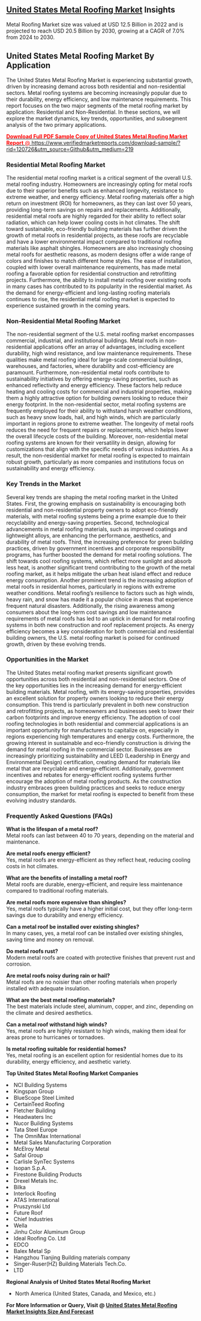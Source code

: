 <h2><a href="https://www.verifiedmarketreports.com/download-sample/?rid=120726&amp;utm_source=Github&amp;utm_medium=219" target="_blank">United States Metal Roofing Market</a> Insights</h2><p>Metal Roofing Market size was valued at USD 12.5 Billion in 2022 and is projected to reach USD 20.5 Billion by 2030, growing at a CAGR of 7.0% from 2024 to 2030.</p><p><div> <h2>United States Metal Roofing Market By Application</h2> The United States Metal Roofing Market is experiencing substantial growth, driven by increasing demand across both residential and non-residential sectors. Metal roofing systems are becoming increasingly popular due to their durability, energy efficiency, and low maintenance requirements. This report focuses on the two major segments of the metal roofing market by application: Residential and Non-Residential. In these sections, we will explore the market dynamics, key trends, opportunities, and subsegment analysis of the two primary applications. <a href="#"><p><span class=""><span style="color: #ff0000;"><strong>Download Full PDF Sample Copy of United States Metal Roofing Market Report</strong> @ </span><a href="https://www.verifiedmarketreports.com/download-sample/?rid=120726&amp;utm_source=Github&amp;utm_medium=219" target="_blank">https://www.verifiedmarketreports.com/download-sample/?rid=120726&amp;utm_source=Github&amp;utm_medium=219</a></span></p></a> <h3>Residential Metal Roofing Market</h3> The residential metal roofing market is a critical segment of the overall U.S. metal roofing industry. Homeowners are increasingly opting for metal roofs due to their superior benefits such as enhanced longevity, resistance to extreme weather, and energy efficiency. Metal roofing materials offer a high return on investment (ROI) for homeowners, as they can last over 50 years, providing long-term savings on repairs and replacements. Additionally, residential metal roofs are highly regarded for their ability to reflect solar radiation, which can help lower cooling costs in hot climates. The shift toward sustainable, eco-friendly building materials has further driven the growth of metal roofs in residential projects, as these roofs are recyclable and have a lower environmental impact compared to traditional roofing materials like asphalt shingles. Homeowners are also increasingly choosing metal roofs for aesthetic reasons, as modern designs offer a wide range of colors and finishes to match different home styles. The ease of installation, coupled with lower overall maintenance requirements, has made metal roofing a favorable option for residential construction and retrofitting projects. Furthermore, the ability to install metal roofing over existing roofs in many cases has contributed to its popularity in the residential market. As the demand for energy-efficient and long-lasting roofing materials continues to rise, the residential metal roofing market is expected to experience sustained growth in the coming years. <h3>Non-Residential Metal Roofing Market</h3> The non-residential segment of the U.S. metal roofing market encompasses commercial, industrial, and institutional buildings. Metal roofs in non-residential applications offer an array of advantages, including excellent durability, high wind resistance, and low maintenance requirements. These qualities make metal roofing ideal for large-scale commercial buildings, warehouses, and factories, where durability and cost-efficiency are paramount. Furthermore, non-residential metal roofs contribute to sustainability initiatives by offering energy-saving properties, such as enhanced reflectivity and energy efficiency. These factors help reduce heating and cooling costs for commercial and industrial properties, making them a highly attractive option for building owners looking to reduce their energy footprint. In the non-residential sector, metal roofing systems are frequently employed for their ability to withstand harsh weather conditions, such as heavy snow loads, hail, and high winds, which are particularly important in regions prone to extreme weather. The longevity of metal roofs reduces the need for frequent repairs or replacements, which helps lower the overall lifecycle costs of the building. Moreover, non-residential metal roofing systems are known for their versatility in design, allowing for customizations that align with the specific needs of various industries. As a result, the non-residential market for metal roofing is expected to maintain robust growth, particularly as more companies and institutions focus on sustainability and energy efficiency. <h3>Key Trends in the Market</h3> Several key trends are shaping the metal roofing market in the United States. First, the growing emphasis on sustainability is encouraging both residential and non-residential property owners to adopt eco-friendly materials, with metal roofing systems being a prime example due to their recyclability and energy-saving properties. Second, technological advancements in metal roofing materials, such as improved coatings and lightweight alloys, are enhancing the performance, aesthetics, and durability of metal roofs. Third, the increasing preference for green building practices, driven by government incentives and corporate responsibility programs, has further boosted the demand for metal roofing solutions. The shift towards cool roofing systems, which reflect more sunlight and absorb less heat, is another significant trend contributing to the growth of the metal roofing market, as it helps mitigate the urban heat island effect and reduce energy consumption. Another prominent trend is the increasing adoption of metal roofs in residential homes, particularly in regions with extreme weather conditions. Metal roofing’s resilience to factors such as high winds, heavy rain, and snow has made it a popular choice in areas that experience frequent natural disasters. Additionally, the rising awareness among consumers about the long-term cost savings and low maintenance requirements of metal roofs has led to an uptick in demand for metal roofing systems in both new construction and roof replacement projects. As energy efficiency becomes a key consideration for both commercial and residential building owners, the U.S. metal roofing market is poised for continued growth, driven by these evolving trends. <h3>Opportunities in the Market</h3> The United States metal roofing market presents significant growth opportunities across both residential and non-residential sectors. One of the key opportunities lies in the increasing demand for energy-efficient building materials. Metal roofing, with its energy-saving properties, provides an excellent solution for property owners looking to reduce their energy consumption. This trend is particularly prevalent in both new construction and retrofitting projects, as homeowners and businesses seek to lower their carbon footprints and improve energy efficiency. The adoption of cool roofing technologies in both residential and commercial applications is an important opportunity for manufacturers to capitalize on, especially in regions experiencing high temperatures and energy costs. Furthermore, the growing interest in sustainable and eco-friendly construction is driving the demand for metal roofing in the commercial sector. Businesses are increasingly prioritizing sustainability and LEED (Leadership in Energy and Environmental Design) certification, creating demand for materials like metal that are recyclable and energy-efficient. Additionally, government incentives and rebates for energy-efficient roofing systems further encourage the adoption of metal roofing products. As the construction industry embraces green building practices and seeks to reduce energy consumption, the market for metal roofing is expected to benefit from these evolving industry standards. <h3>Frequently Asked Questions (FAQs)</h3> <p><strong>What is the lifespan of a metal roof?</strong><br>Metal roofs can last between 40 to 70 years, depending on the material and maintenance.</p> <p><strong>Are metal roofs energy efficient?</strong><br>Yes, metal roofs are energy-efficient as they reflect heat, reducing cooling costs in hot climates.</p> <p><strong>What are the benefits of installing a metal roof?</strong><br>Metal roofs are durable, energy-efficient, and require less maintenance compared to traditional roofing materials.</p> <p><strong>Are metal roofs more expensive than shingles?</strong><br>Yes, metal roofs typically have a higher initial cost, but they offer long-term savings due to durability and energy efficiency.</p> <p><strong>Can a metal roof be installed over existing shingles?</strong><br>In many cases, yes, a metal roof can be installed over existing shingles, saving time and money on removal.</p> <p><strong>Do metal roofs rust?</strong><br>Modern metal roofs are coated with protective finishes that prevent rust and corrosion.</p> <p><strong>Are metal roofs noisy during rain or hail?</strong><br>Metal roofs are no noisier than other roofing materials when properly installed with adequate insulation.</p> <p><strong>What are the best metal roofing materials?</strong><br>The best materials include steel, aluminum, copper, and zinc, depending on the climate and desired aesthetics.</p> <p><strong>Can a metal roof withstand high winds?</strong><br>Yes, metal roofs are highly resistant to high winds, making them ideal for areas prone to hurricanes or tornadoes.</p> <p><strong>Is metal roofing suitable for residential homes?</strong><br>Yes, metal roofing is an excellent option for residential homes due to its durability, energy efficiency, and aesthetic variety.</p> </div></p><p><strong>Top United States Metal Roofing Market Companies</strong></p><div data-test-id=""><p><li>NCI Building Systems</li><li> Kingspan Group</li><li> BlueScope Steel Limited</li><li> CertainTeed Roofing</li><li> Fletcher Building</li><li> Headwaters Inc</li><li> Nucor Building Systems</li><li> Tata Steel Europe</li><li> The OmniMax International</li><li> Metal Sales Manufacturing Corporation</li><li> McElroy Metal</li><li> Safal Group</li><li> Carlisle SynTec Systems</li><li> Isopan S.p.A.</li><li> Firestone Building Products</li><li> Drexel Metals Inc.</li><li> Bilka</li><li> Interlock Roofing</li><li> ATAS International</li><li> Pruszynski Ltd</li><li> Future Roof</li><li> Chief Industries</li><li> Wella</li><li> Jinhu Color Aluminum Group</li><li> Ideal Roofing Co. Ltd</li><li> EDCO</li><li> Balex Metal Sp</li><li> Hangzhou Tianjing Building materials company</li><li> Singer-Ruser(HZ) Building Materials Tech.Co.</li><li>LTD</li></p><div><strong>Regional Analysis of&nbsp;United States Metal Roofing Market</strong></div><ul><li dir="ltr"><p dir="ltr">North America&nbsp;(United States, Canada, and Mexico, etc.)</p></li></ul><p><strong>For More Information or Query, Visit @&nbsp;</strong><strong><a href="https://www.verifiedmarketreports.com/product/global-metal-roofing-market-growth-2019-2024/?utm_source=Github&amp;utm_medium=219" target="_blank">United States Metal Roofing Market Insights Size And Forecast</a></strong></p></div>
